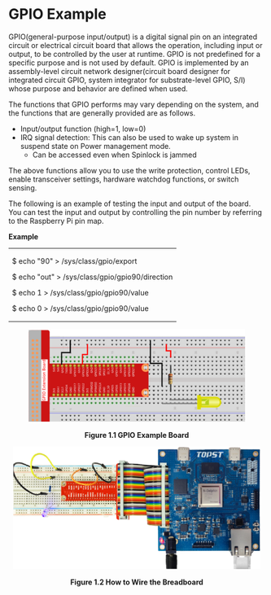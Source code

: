 ﻿# GPIO Example

GPIO(general-purpose input/output) is a digital signal pin on an integrated circuit or electrical circuit board that allows the operation, including input or output, to be controlled by the user at runtime.
GPIO is not predefined for a specific purpose and is not used by default.
GPIO is implemented by an assembly-level circuit network designer(circuit board designer for integrated circuit GPIO, system integrator for substrate-level GPIO, S/I) whose purpose and behavior are defined when used.

The functions that GPIO performs may vary depending on the system, and the functions that are generally provided are as follows.

- Input/output function (high=1, low=0)
- IRQ signal detection: This can also be used to wake up system in suspend state on Power management mode.
   - Can be accessed even when Spinlock is jammed

The above functions allow you to use the write protection, control LEDs, enable transceiver settings, hardware watchdog functions, or switch sensing.

The following is an example of testing the input and output of the board. You can test the input and output by controlling the pin number by referring to the Raspberry Pi pin map.

**Example**

<table>
<colgroup>
<col style="width: 100%" />
</colgroup>
<tbody>
<tr class="odd">
<td><p>$ echo "90" &gt; /sys/class/gpio/export</p>
<p>$ echo "out" &gt; /sys/class/gpio/gpio90/direction</p>
<p>$ echo 1 &gt; /sys/class/gpio/gpio90/value</p>
<p>$ echo 0 &gt; /sys/class/gpio/gpio90/value</p></td>
</tr>
</tbody>
</table>

<p align="center"><img src="https://github.com/topst-development/Documentation/blob/Tsolutions/TOPST-AI/Software/media/1. GPIO.image1.png"
style="width:4.4375in;height:1.90486in" /></p>

<p align="center"><strong>Figure 1.1 GPIO Example Board</strong></p>

<p align="center"><img src="https://github.com/topst-development/Documentation/blob/Tsolutions/TOPST-AI/Software/media/1. GPIO.image2.png"
style="width:5.0717in;height:2.51323in"</p>

<p align="center"><strong>Figure 1.2 How to Wire the Breadboard</strong></p>
